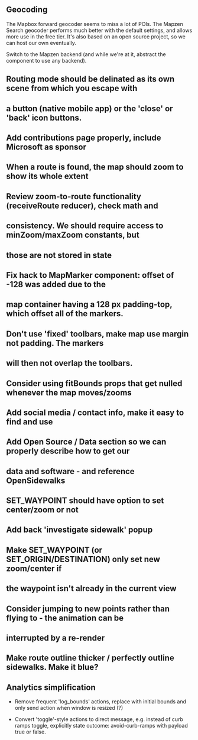 ## Geocoding

The Mapbox forward geocoder seems to miss a lot of POIs. The Mapzen Search
geocoder performs much better with the default settings, and allows more use
in the free tier. It's also based on an open source project, so we can host
our own eventually.

Switch to the Mapzen backend (and while we're at it, abstract the component to
use any backend).

## Routing mode should be delinated as its own scene from which you escape with
## a button (native mobile app) or the 'close' or 'back' icon buttons.

## Add contributions page properly, include Microsoft as sponsor

## When a route is found, the map should zoom to show its whole extent

## Review zoom-to-route functionality (receiveRoute reducer), check math and
## consistency. We should require access to minZoom/maxZoom constants, but
## those are not stored in state

## Fix hack to MapMarker component: offset of -128 was added due to the
## map container having a 128 px padding-top, which offset all of the markers.

## Don't use 'fixed' toolbars, make map use margin not padding. The markers
## will then not overlap the toolbars.

## Consider using fitBounds props that get nulled whenever the map moves/zooms

## Add social media / contact info, make it easy to find and use

## Add Open Source / Data section so we can properly describe how to get our
## data and software - and reference OpenSidewalks

## SET_WAYPOINT should have option to set center/zoom or not

## Add back 'investigate sidewalk' popup

## Make SET_WAYPOINT (or SET_ORIGIN/DESTINATION) only set new zoom/center if
## the waypoint isn't already in the current view

## Consider jumping to new points rather than flying to - the animation can be
## interrupted by a re-render

## Make route outline thicker / perfectly outline sidewalks. Make it blue?

## Analytics simplification

- Remove frequent 'log_bounds' actions, replace with initial bounds and only
send action when window is resized (?)

- Convert 'toggle'-style actions to direct message, e.g. instead of curb ramps
toggle, explicitly state outcome: avoid-curb-ramps with payload true or false.
